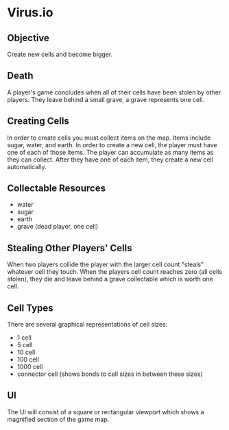 # Virus.io

## Objective

Create new cells and become bigger.

## Death

A player's game concludes when all of their cells have been stolen by other players. They leave behind a small grave, a grave represents one cell.

## Creating Cells

In order to create cells you must collect items on the map. Items include sugar, water, and earth. In order to create a new cell, the player must have one of each of those items. The player can accumulate as many items as they can collect. After they have one of each item, they create a new cell automatically.

## Collectable Resources

* water
* sugar
* earth
* grave (dead player, one cell)

## Stealing Other Players' Cells

When two players collide the player with the larger cell count "steals" whatever cell they touch. When the players cell count reaches zero (all cells stolen), they die and leave behind a grave collectable which is worth one cell.

## Cell Types

There are several graphical representations of cell sizes:

* 1 cell
* 5 cell
* 10 cell
* 100 cell
* 1000 cell
* connector cell (shows bonds to cell sizes in between these sizes)

## UI

The UI will consist of a square or rectangular viewport which shows a magnified section of the game map.
